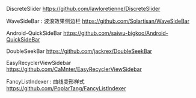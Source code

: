 DiscreteSlider
https://github.com/lawloretienne/DiscreteSlider

WaveSideBar : 波浪效果侧边栏
https://github.com/Solartisan/WaveSideBar

Android-QuickSideBar
https://github.com/saiwu-bigkoo/Android-QuickSideBar

DoubleSeekBar
https://github.com/jackrex/DoubleSeekBar

EasyRecyclerViewSidebar
https://github.com/CaMnter/EasyRecyclerViewSidebar

FancyListIndexer : 曲线变形样式
https://github.com/PoplarTang/FancyListIndexer
